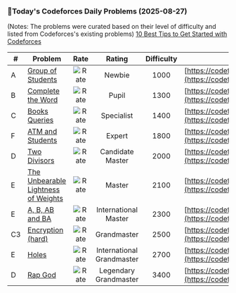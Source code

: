 ### 🌟Today's Codeforces Daily Problems (2025-08-27)
(Notes: The problems were curated based on their level of difficulty and listed from Codeforces's existing problems)
[10 Best Tips to Get Started with Codeforces](https://github.com/ika9810/Codeforces-Daily-Problems/blob/main/10%20Best%20Tips%20to%20Get%20Started%20with%20Codeforces.md)

| # | Problem | Rate| Rating | Difficulty | Contest |
|---| ----- | :--------: | :----------: | :----------: | ---------- |
|A|[Group of Students](https://codeforces.com/contest/357/problem/A)|![Rate](https://img.shields.io/badge/Newbie-1000-lightgrey)|Newbie|1000|[https://codeforces.com/contest/357](https://codeforces.com/contest/357)|
|B|[Complete the Word](https://codeforces.com/contest/716/problem/B)|![Rate](https://img.shields.io/badge/Pupil-1300-brightgreen)|Pupil|1300|[https://codeforces.com/contest/716](https://codeforces.com/contest/716)|
|C|[Books Queries](https://codeforces.com/contest/1066/problem/C)|![Rate](https://img.shields.io/badge/Specialist-1400-9cf)|Specialist|1400|[https://codeforces.com/contest/1066](https://codeforces.com/contest/1066)|
|F|[ATM and Students](https://codeforces.com/contest/1611/problem/F)|![Rate](https://img.shields.io/badge/Expert-1800-blue)|Expert|1800|[https://codeforces.com/contest/1611](https://codeforces.com/contest/1611)|
|D|[Two Divisors](https://codeforces.com/contest/1366/problem/D)|![Rate](https://img.shields.io/badge/Candidate%20Master-2000-blueviolet)|Candidate Master|2000|[https://codeforces.com/contest/1366](https://codeforces.com/contest/1366)|
|E|[The Unbearable Lightness of Weights](https://codeforces.com/contest/1032/problem/E)|![Rate](https://img.shields.io/badge/Master-2100-orange)|Master|2100|[https://codeforces.com/contest/1032](https://codeforces.com/contest/1032)|
|E|[A, B, AB and BA](https://codeforces.com/contest/2069/problem/E)|![Rate](https://img.shields.io/badge/International%20Master-2300-orange)|International Master|2300|[https://codeforces.com/contest/2069](https://codeforces.com/contest/2069)|
|C3|[Encryption (hard)](https://codeforces.com/contest/958/problem/C3)|![Rate](https://img.shields.io/badge/Grandmaster-2500-red)|Grandmaster|2500|[https://codeforces.com/contest/958](https://codeforces.com/contest/958)|
|E|[Holes](https://codeforces.com/contest/13/problem/E)|![Rate](https://img.shields.io/badge/International%20Grandmaster-2700-red)|International Grandmaster|2700|[https://codeforces.com/contest/13](https://codeforces.com/contest/13)|
|D|[Rap God](https://codeforces.com/contest/786/problem/D)|![Rate](https://img.shields.io/badge/Legendary%20Grandmaster-3400-red)|Legendary Grandmaster|3400|[https://codeforces.com/contest/786](https://codeforces.com/contest/786)|
